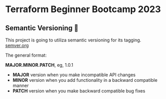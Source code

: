 # Terraform Beginner Bootcamp 2023

## Semantic Versioning :mage:

This project is going to utiliza semantic versioning for its tagging.
[semver.org](https://semver.org/)


The general format:

**MAJOR.MINOR.PATCH**, eg, 1.0.1

- **MAJOR** version when you make incompatible API changes
- **MINOR** version when you add functionality in a backward compatible manner
- **PATCH** version when you make backward compatible bug fixes